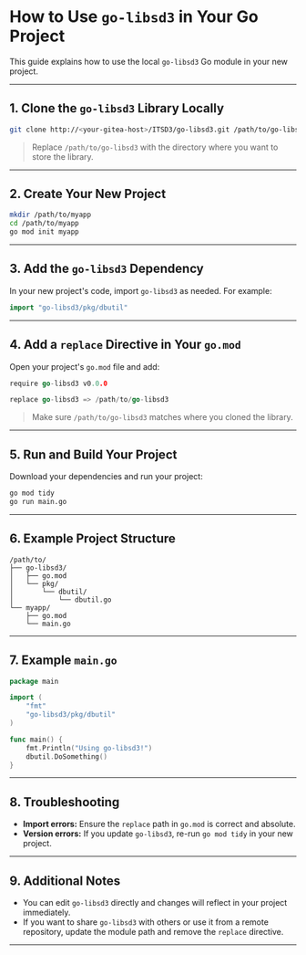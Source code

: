 # How to Use `go-libsd3` in Your Go Project

This guide explains how to use the local `go-libsd3` Go module in your new project.

---

## 1. Clone the `go-libsd3` Library Locally

```sh
git clone http://<your-gitea-host>/ITSD3/go-libsd3.git /path/to/go-libsd3
```
> Replace `/path/to/go-libsd3` with the directory where you want to store the library.

---

## 2. Create Your New Project

```sh
mkdir /path/to/myapp
cd /path/to/myapp
go mod init myapp
```

---

## 3. Add the `go-libsd3` Dependency

In your new project's code, import `go-libsd3` as needed. For example:

```go
import "go-libsd3/pkg/dbutil"
```

---

## 4. Add a `replace` Directive in Your `go.mod`

Open your project's `go.mod` file and add:

```go
require go-libsd3 v0.0.0

replace go-libsd3 => /path/to/go-libsd3
```
> Make sure `/path/to/go-libsd3` matches where you cloned the library.

---

## 5. Run and Build Your Project

Download your dependencies and run your project:

```sh
go mod tidy
go run main.go
```

---

## 6. Example Project Structure

```
/path/to/
├── go-libsd3/
│   ├── go.mod
│   └── pkg/
│       └── dbutil/
│           └── dbutil.go
└── myapp/
    ├── go.mod
    └── main.go
```

---

## 7. Example `main.go`

```go
package main

import (
    "fmt"
    "go-libsd3/pkg/dbutil"
)

func main() {
    fmt.Println("Using go-libsd3!")
    dbutil.DoSomething()
}
```

---

## 8. Troubleshooting

- **Import errors:** Ensure the `replace` path in `go.mod` is correct and absolute.
- **Version errors:** If you update `go-libsd3`, re-run `go mod tidy` in your new project.

---

## 9. Additional Notes

- You can edit `go-libsd3` directly and changes will reflect in your project immediately.
- If you want to share `go-libsd3` with others or use it from a remote repository, update the module path and remove the `replace` directive.

---